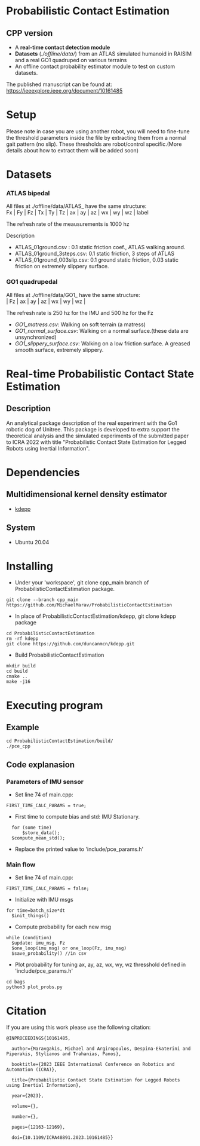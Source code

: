 # Probabilistic Contact Estimation

## CPP version 

* A **real-time contact detection module** 
* **Datasets**  (*./offline/data/*) from an ATLAS simulated humanoid in RAISIM and a real GO1 quadruped on various terrains
* An offline contact probability estimator module to test on custom datasets.

The published manuscript can be found at: 
https://ieeexplore.ieee.org/document/10161485
# Setup

Please note in case you are using another robot, you  will need to fine-tune the threshold parameters inside the file by extracting them from a normal gait pattern (no slip). These thresholds are robot/control specific.(More details about how to extract them will be added soon)

# Datasets
### **ATLAS bipedal**
All files at ./offline/data/ATLAS_ have the same structure: \
Fx | Fy |  Fz | Tx | Ty | Tz | ax | ay | az | wx | wy | wz | label

The refresh rate of the meausurements is 1000 hz

Description
* ATLAS_01ground.csv : 0.1 static friction coef., ATLAS walking around. 
* ATLAS_01ground_3steps.csv: 0.1 static friction, 3 steps of ATLAS
* ATLAS_01ground_003slip.csv: 0.1 ground static friction, 0.03 static friction on extremely slippery surface.

### **GO1 quadrupedal**
All files at ./offline/data/GO1_ have the same structure: \
| Fz | ax | ay | az | wx | wy | wz | 

The refresh rate is 250 hz for the IMU and 500 hz for the Fz 

* *GO1_matress.csv*: Walking on soft terrain (a matress)
* *GO1_normal_surface.csv*: Walking on a normal surface.(these data are unsynchronized)
* *GO1_slippery_surface.csv*: Walking on a low friction surface. A greased smooth surface, extremely slippery.


#  Real-time Probabilistic Contact State Estimation 



## Description

An analytical package description of the real experiment with the Go1 robotic dog of Unitree. This package is developed to extra support the theoretical analysis and the simulated experiments of the submitted paper to ICRA 2022 with title "Probabilistic Contact State Estimation for Legged Robots using Inertial Information". 


# Dependencies
## Multidimensional kernel density estimator
*  [kdepp](https://github.com/duncanmcn/kdepp.git)

##  System 
*  Ubuntu 20.04

# Installing

* Under your 'workspace', git clone cpp_main branch of ProbabilisticContactEstimation package.
```
git clone --branch cpp_main https://github.com/MichaelMarav/ProbabilisticContactEstimation
```
* In place of ProbabilisticContactEstimation/kdepp, git clone kdepp package
```
cd ProbabilisticContactEstimation 
rm -rf kdepp
git clone https://github.com/duncanmcn/kdepp.git
```
* Build ProbabilisticContactEstimation
```
mkdir build
cd build
cmake ..
make -j16
```

# Executing program 

## Example
```
cd ProbabilisticContactEstimation/build/
./pce_cpp
```
## Code explanasion 

### Parameters of IMU sensor
* Set line 74 of main.cpp:
```
FIRST_TIME_CALC_PARAMS = true;
```
* First time to compute bias and std: IMU Stationary.
```
  for (some time)
      $store_data();
  $compute_mean_std();
```
* Replace the printed value to 'include/pce_params.h'
###  Main flow
* Set line 74 of main.cpp:
```
FIRST_TIME_CALC_PARAMS = false;
```
* Initialize with IMU msgs 
```
for time=batch_size*dt
  $init_things()
```
* Compute probability for each new msg
```
while (condition)
  $update: imu_msg, Fz
  $one_loop(imu_msg) or one_loop(Fz, imu_msg)
  $save_probability() //in csv
```
* Plot probability for tuning ax, ay, az, wx, wy, wz thresshold defined in 'include/pce_params.h'
```
cd bags
python3 plot_probs.py
```
# Citation
If you are using this work please use the following citation:
```
@INPROCEEDINGS{10161485,

  author={Maravgakis, Michael and Argiropoulos, Despina-Ekaterini and Piperakis, Stylianos and Trahanias, Panos},

  booktitle={2023 IEEE International Conference on Robotics and Automation (ICRA)}, 

  title={Probabilistic Contact State Estimation for Legged Robots using Inertial Information}, 

  year={2023},

  volume={},

  number={},

  pages={12163-12169},

  doi={10.1109/ICRA48891.2023.10161485}}

```
